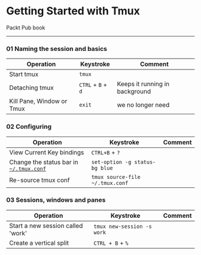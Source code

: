 # Getting Started with Tmux

Packt Pub book

----

### 01 Naming the session and basics

| Operation | Keystroke | Comment 
|--- |--- |---
| Start tmux | `tmux` |
| Detaching tmux | `CTRL` + `B` + `d` | Keeps it running in background
| Kill Pane, Window or Tmux | `exit` | we no longer need 

### 02 Configuring

| Operation | Keystroke | Comment
|--- |--- |---
|View Current Key bindings | `CTRL+B` + `?` |
| Change the status bar in [`~/.tmux.conf`](https://github.com/jonwhittlestone/dotfiles/blob/jons-dotfiles-repo/.tmux.conf) | `set-option -g status-bg blue` | |
| Re-source tmux conf | `tmux source-file ~/.tmux.conf` | |


### 03 Sessions, windows and panes

| Operation | Keystroke | Comment
|--- |--- |--- |
| Start a new session called 'work' | `tmux new-session -s work` | |
| Create a vertical split | `CTRL + B` + `%` |
